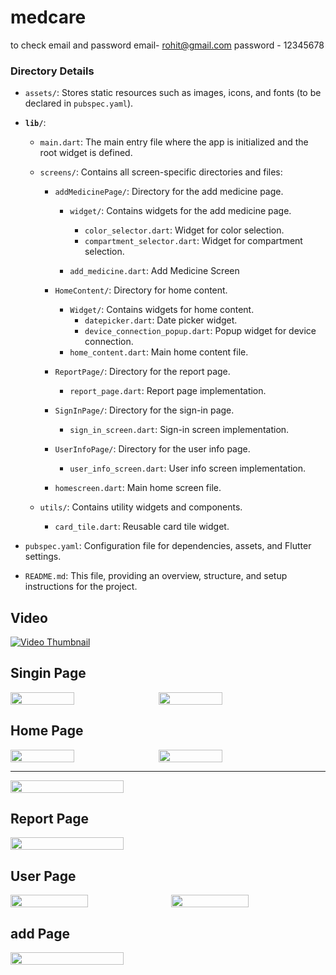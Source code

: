 # medcare

to check email and password
email- rohit@gmail.com
password - 12345678

### Directory Details

- `assets/`: Stores static resources such as images, icons, and fonts (to be declared in `pubspec.yaml`).
- **`lib/`**:

  - `main.dart`: The main entry file where the app is initialized and the root widget is defined.
  - `screens/`: Contains all screen-specific directories and files:

    - `addMedicinePage/`: Directory for the add medicine page.

      - `widget/`: Contains widgets for the add medicine page.

        - `color_selector.dart`: Widget for color selection.
        - `compartment_selector.dart`: Widget for compartment selection.

      - `add_medicine.dart`: Add Medicine Screen

    - `HomeContent/`: Directory for home content.
      - `Widget/`: Contains widgets for home content.
        - `datepicker.dart`: Date picker widget.
        - `device_connection_popup.dart`: Popup widget for device connection.
      - `home_content.dart`: Main home content file.
    - `ReportPage/`: Directory for the report page.
      - `report_page.dart`: Report page implementation.
    - `SignInPage/`: Directory for the sign-in page.
      - `sign_in_screen.dart`: Sign-in screen implementation.
    - `UserInfoPage/`: Directory for the user info page.
      - `user_info_screen.dart`: User info screen implementation.
    - `homescreen.dart`: Main home screen file.

  - `utils/`: Contains utility widgets and components.
    - `card_tile.dart`: Reusable card tile widget.

- `pubspec.yaml`: Configuration file for dependencies, assets, and Flutter settings.
- `README.md`: This file, providing an overview, structure, and setup instructions for the project.

## Video
[![Video Thumbnail](assets/images/re1.jpg)](https://github.com/rohittelgote23/medcare/blob/main/assets/images/vid.mp4)

## Singin Page

<div style="display: flex; gap: 10px;">
  <img src="assets/images/singin1.jpg" width="45%">
  <img src="assets/images/singin2.jpg" width="45%">
</div>

## Home Page

<div style="display: flex; gap: 10px;">
  <img src="assets/images/home1.jpg" width="45%">
  <img src="assets/images/home2.jpg" width="45%">
</div>
<hr>
<div style="display: flex; gap: 10px;">
  <img src="assets/images/homepop.jpg" width="60%">
</div>

## Report Page

<div style="display: flex; gap: 10px;">
  <img src="assets/images/re1.jpg" width="60%">
</div>

## User Page

<div style="display: flex; gap: 10px;">
  <img src="assets/images/user1.jpg" width="50%">
  <img src="assets/images/user2.jpg" width="50%">
</div>

## add Page

<div style="display: flex; gap: 10px;">
  <img src="assets/images/add.jpg" width="60%">
</div>
